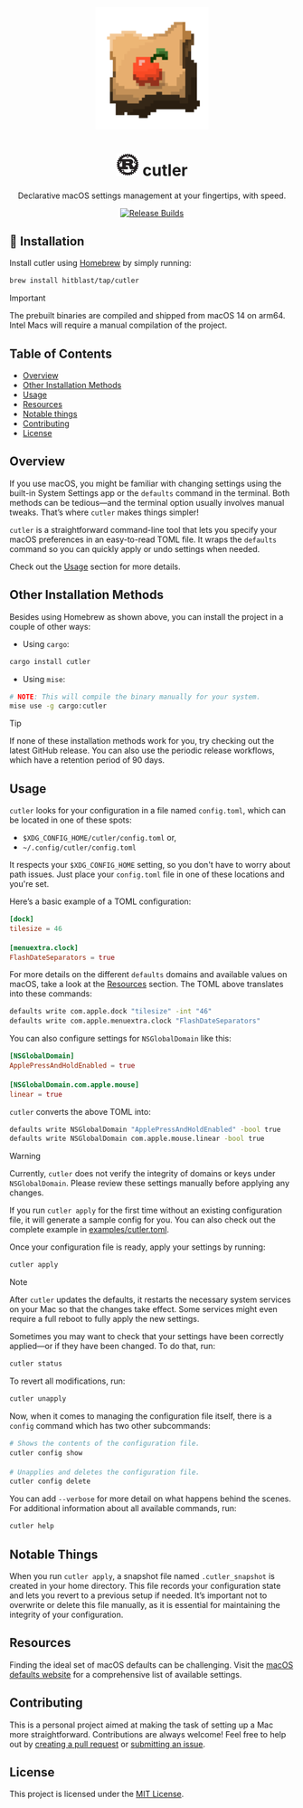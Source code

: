<div align="center">

<img src="assets/logo.png" width="200px">

# <img src="https://raw.githubusercontent.com/github/explore/80688e429a7d4ef2fca1e82350fe8e3517d3494d/topics/rust/rust.png" width="40px"> cutler

Declarative macOS settings management at your fingertips, with speed. <br>

[![Release Builds](https://github.com/hitblast/cutler/actions/workflows/release.yml/badge.svg)](https://github.com/hitblast/cutler/actions/workflows/release.yml)

</div>

## 🍺 Installation

Install cutler using [Homebrew](https://brew.sh) by simply running:

```bash
brew install hitblast/tap/cutler
```

> [!IMPORTANT]
> The prebuilt binaries are compiled and shipped from macOS 14 on arm64.
> Intel Macs will require a manual compilation of the project.

## Table of Contents

- [Overview](#overview)
- [Other Installation Methods](#other-installation-methods)
- [Usage](#usage)
- [Resources](#resources)
- [Notable things](#notable-things)
- [Contributing](#contributing)
- [License](#license)

## Overview

If you use macOS, you might be familiar with changing settings using the
built-in System Settings app or the `defaults` command in the terminal. Both
methods can be tedious—and the terminal option usually involves manual tweaks.
That’s where `cutler` makes things simpler!

`cutler` is a straightforward command-line tool that lets you specify your macOS
preferences in an easy-to-read TOML file. It wraps the `defaults` command so you
can quickly apply or undo settings when needed.

Check out the [Usage](#usage) section for more details.

## Other Installation Methods

Besides using Homebrew as shown above, you can install the project in a couple of other ways:

- Using `cargo`:

```bash
cargo install cutler
```

- Using `mise`:

```bash
# NOTE: This will compile the binary manually for your system.
mise use -g cargo:cutler
```

> [!TIP]
> If none of these installation methods work for you, try checking out the latest GitHub release.
> You can also use the periodic release workflows, which have a retention period of 90 days.

## Usage

`cutler` looks for your configuration in a file named `config.toml`, which can be located in one of these spots:

- `$XDG_CONFIG_HOME/cutler/config.toml` or,
- `~/.config/cutler/config.toml`

It respects your `$XDG_CONFIG_HOME` setting, so you don't have to worry about
path issues. Just place your `config.toml` file in one of these locations and
you're set.

Here’s a basic example of a TOML configuration:

```toml
[dock]
tilesize = 46

[menuextra.clock]
FlashDateSeparators = true
```

For more details on the different `defaults` domains and available values on
macOS, take a look at the [Resources](#resources) section. The TOML above
translates into these commands:

```bash
defaults write com.apple.dock "tilesize" -int "46"
defaults write com.apple.menuextra.clock "FlashDateSeparators"
```

You can also configure settings for `NSGlobalDomain` like this:

```toml
[NSGlobalDomain]
ApplePressAndHoldEnabled = true

[NSGlobalDomain.com.apple.mouse]
linear = true
```

`cutler` converts the above TOML into:

```bash
defaults write NSGlobalDomain "ApplePressAndHoldEnabled" -bool true
defaults write NSGlobalDomain com.apple.mouse.linear -bool true
```

> [!WARNING]
> Currently, `cutler` does not verify the integrity of domains or keys under `NSGlobalDomain`. Please review these settings manually before applying any changes.

If you run `cutler apply` for the first time without an existing configuration
file, it will generate a sample config for you. You can also check out the
complete example in
[examples/cutler.toml](https://github.com/hitblast/cutler/blob/main/examples/cutler.toml).

Once your configuration file is ready, apply your settings by running:

```bash
cutler apply
```

> [!NOTE]
> After `cutler` updates the defaults, it restarts the necessary system services on your Mac so that the changes take effect. Some services might even require a full reboot to fully apply the new settings.

Sometimes you may want to check that your settings have been correctly
applied—or if they have been changed. To do that, run:

```bash
cutler status
```

To revert all modifications, run:

```bash
cutler unapply
```

Now, when it comes to managing the configuration file itself, there is a `config` command which has two other subcommands:

```bash
# Shows the contents of the configuration file.
cutler config show

# Unapplies and deletes the configuration file.
cutler config delete
```

You can add `--verbose` for more detail on what happens behind the scenes. For
additional information about all available commands, run:

```bash
cutler help
```

## Notable Things

When you run `cutler apply`, a snapshot file named `.cutler_snapshot` is created
in your home directory. This file records your configuration state and lets you
revert to a previous setup if needed. It’s important not to overwrite or delete
this file manually, as it is essential for maintaining the integrity of your
configuration.

## Resources

Finding the ideal set of macOS defaults can be challenging. Visit the [macOS
defaults website](https://macos-defaults.com/) for a comprehensive list of
available settings.

## Contributing

This is a personal project aimed at making the task of setting up a Mac more
straightforward. Contributions are always welcome! Feel free to help out by
[creating a pull request](https://docs.github.com/en/pull-requests/collaborating-with-pull-requests/proposing-changes-to-your-work-with-pull-requests/creating-a-pull-request) or [submitting an issue](https://github.com/hitblast/cutler/issues).

## License

This project is licensed under the [MIT License](https://github.com/hitblast/cutler/blob/main/LICENSE).

